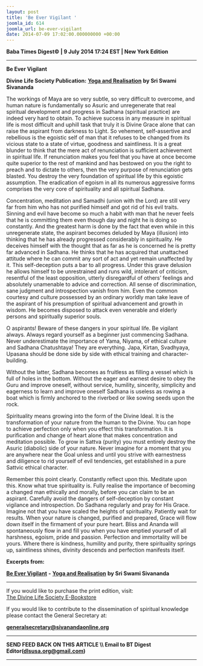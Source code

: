 ```yaml
---
layout: post
title: 'Be Ever Vigilant '
joomla_id: 614
joomla_url: be-ever-vigilant
date: 2014-07-09 17:02:00.000000000 +00:00
---
```

  
































**Baba Times Digest© | 9 July 2014 17:24 EST | New York Edition**

* * *  



 **Be Ever Vigilant**



**Divine Life Society Publication:** [**Yoga and Realisation**](http://www.dlshq.org/books/es20.htm) **by Sri Swami Sivananda**

The workings of Maya are so very subtle, so very difficult to overcome, and human nature is fundamentally so Asuric and unregenerate that real spiritual development and progress in Sadhana (spiritual practice) are indeed very hard to obtain. To achieve success in any measure in spiritual life is most difficult and uphill task that truly it is Divine Grace alone that can raise the aspirant from darkness to Light. So vehement, self-assertive and rebellious is the egoistic self of man that it refuses to be changed from its vicious state to a state of virtue, goodness and saintliness. It is a great blunder to think that the mere act of renunciation is sufficient achievement in spiritual life. If renunciation makes you feel that you have at once become quite superior to the rest of mankind and has bestowed on you the right to preach and to dictate to others, then the very purpose of renunciation gets blasted. You destroy the very foundation of spiritual life by this egoistic assumption. The eradication of egoism in all its numerous aggressive forms comprises the very core of spirituality and all spiritual Sadhana.

Concentration, meditation and Samadhi (union with the Lord) are still very far from him who has not purified himself and got rid of his evil traits. Sinning and evil have become so much a habit with man that he never feels that he is committing them even though day and night he is doing so constantly. And the greatest harm is done by the fact that even while in this unregenerate state, the aspirant becomes deluded by Maya (illusion) into thinking that he has already progressed considerably in spirituality. He deceives himself with the thought that as far as he is concerned he is pretty far advanced in Sadhana. He thinks that he has acquired that unattached attitude where he can commit any sort of act and yet remain unaffected by it. This self-deception puts a bar to all progress. Under this grave delusion he allows himself to be unrestrained and runs wild, intolerant of criticism, resentful of the least opposition, utterly disregardful of others’ feelings and absolutely unamenable to advice and correction. All sense of discrimination, sane judgment and introspection vanish from him. Even the common courtesy and culture possessed by an ordinary worldly man take leave of the aspirant of his presumption of spiritual advancement and growth in wisdom. He becomes disposed to attack even venerable and elderly persons and spiritually superior souls.

O aspirants! Beware of these dangers in your spiritual life. Be vigilant always. Always regard yourself as a beginner just commencing Sadhana. Never underestimate the importance of Yama, Niyama, of ethical culture and Sadhana Chatushtaya! They are everything. Japa, Kirtan, Svadhyaya, Upasana should be done side by side with ethical training and character-building.

Without the latter, Sadhana becomes as fruitless as filling a vessel which is full of holes in the bottom. Without the eager and earnest desire to obey the Guru and improve oneself, without service, humility, sincerity, simplicity and eagerness to learn and improve oneself Sadhana is useless as rowing a boat which is firmly anchored to the riverbed or like sowing seeds upon the rock.

Spirituality means growing into the form of the Divine Ideal. It is the transformation of your nature from the human to the Divine. You can hope to achieve perfection only when you effect this transformation. It is purification and change of heart alone that makes concentration and meditation possible. To grow in Sattva (purity) you must entirely destroy the Asuric (diabolic) side of your nature. Never imagine for a moment that you are anywhere near the Goal unless and until you strive with earnestness and diligence to rid yourself of evil tendencies, get established in a pure Sattvic ethical character.

Remember this point clearly. Constantly reflect upon this. Meditate upon this. Know what true spirituality is. Fully realise the importance of becoming a changed man ethically and morally, before you can claim to be an aspirant. Carefully avoid the dangers of self-deception by constant vigilance and introspection. Do Sadhana regularly and pray for His Grace. Imagine not that you have scaled the heights of spirituality. Patiently wait for results. When your nature is changed, purified and prepared, Grace will flow down itself in the firmament of your pure heart. Bliss and Ananda will spontaneously flow in and fill you when you have emptied yourself of all harshness, egoism, pride and passion. Perfection and immortality will be yours. Where there is kindness, humility and purity, there spirituality springs up, saintliness shines, divinity descends and perfection manifests itself.

**Excerpts from:**

[**Be Ever Vigilant**](http://www.dlshq.org/discourse/dec2010.htm) **-** [**Yoga and Realisation**](http://www.dlshq.org/books/es20.htm) **by Sri Swami Sivananda**



* * *  












If you would like to purchase the print edition, visit:   
[The Divine Life Society E-Bookstore](http://www.dlshq.org/download/download.htm)

If you would like to contribute to the dissemination of spiritual knowledge please contact the General Secretary at:

[**generalsecretary@sivanandaonline.org**](mailto:generalsecretary@sivanandaonline.org?subject=Contribution%20to%20Dissemination%20of%20Spiritual%20Knowledge)

* * *

**SEND FEED BACK ON THIS ARTICLE \\\ Email to BT Digest Editor[](mailto:dlsusa.org@gmail.com?subject=DLS%20Posts)(dlsusa.org@gmail.com)**

* * *

  

